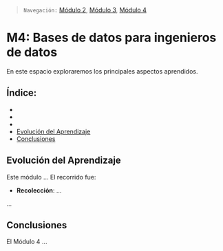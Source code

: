 > `Navegación:` [Módulo 2](https://github.com/git-jrm/ing-datos-M2), [Módulo 3](https://github.com/git-jrm/ing-datos-M3), [Módulo 4](https://github.com/git-jrm/ing-datos-M4)

# M4: Bases de datos para ingenieros de datos

En este espacio exploraremos los principales aspectos aprendidos.

## Índice:
- [](#)
- [](#)
- [](#)
- [Evolución del Aprendizaje](#evoluci%C3%B3n-del-aprendizaje)
- [Conclusiones](#conclusiones)











## Evolución del Aprendizaje

Este módulo ... El recorrido fue:

- **Recolección**: ...

...

## Conclusiones

El Módulo 4 ...

